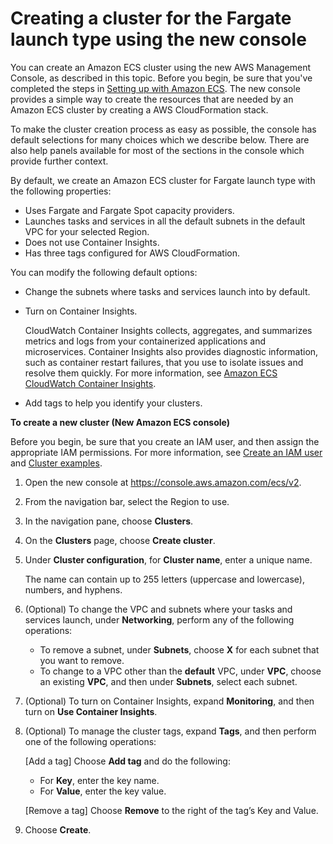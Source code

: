 # Creating a cluster for the Fargate launch type using the new console<a name="create-cluster-console-v2"></a>

You can create an Amazon ECS cluster using the new AWS Management Console, as described in this topic\. Before you begin, be sure that you've completed the steps in [Setting up with Amazon ECS](get-set-up-for-amazon-ecs.md)\. The new console provides a simple way to create the resources that are needed by an Amazon ECS cluster by creating a AWS CloudFormation stack\. 

To make the cluster creation process as easy as possible, the console has default selections for many choices which we describe below\. There are also help panels available for most of the sections in the console which provide further context\. 

By default, we create an Amazon ECS cluster for Fargate launch type with the following properties:
+ Uses Fargate and Fargate Spot capacity providers\.
+ Launches tasks and services in all the default subnets in the default VPC for your selected Region\.
+ Does not use Container Insights\.
+ Has three tags configured for AWS CloudFormation\.

You can modify the following default options:
+ Change the subnets where tasks and services launch into by default\.
+ Turn on Container Insights\.

  CloudWatch Container Insights collects, aggregates, and summarizes metrics and logs from your containerized applications and microservices\. Container Insights also provides diagnostic information, such as container restart failures, that you use to isolate issues and resolve them quickly\. For more information, see [Amazon ECS CloudWatch Container Insights](cloudwatch-container-insights.md)\.
+ Add tags to help you identify your clusters\.

**To create a new cluster \(New Amazon ECS console\)**

Before you begin, be sure that you create an IAM user, and then assign the appropriate IAM permissions\. For more information, see [Create an IAM user](get-set-up-for-amazon-ecs.md#create-an-iam-user) and [Cluster examples](security_iam_id-based-policy-examples.md#IAM_cluster_policies)\.

1. Open the new console at [https://console\.aws\.amazon\.com/ecs/v2](https://console.aws.amazon.com/ecs/v2)\.

1. From the navigation bar, select the Region to use\.

1. In the navigation pane, choose **Clusters**\.

1. On the **Clusters** page, choose **Create cluster**\.

1. Under **Cluster configuration**, for **Cluster name**, enter a unique name\.

   The name can contain up to 255 letters \(uppercase and lowercase\), numbers, and hyphens\.

1. \(Optional\) To change the VPC and subnets where your tasks and services launch, under **Networking**, perform any of the following operations:
   + To remove a subnet, under **Subnets**, choose **X** for each subnet that you want to remove\.
   + To change to a VPC other than the **default** VPC, under **VPC**, choose an existing **VPC**, and then under **Subnets**, select each subnet\.

1. \(Optional\) To turn on Container Insights, expand **Monitoring**, and then turn on **Use Container Insights**\.

1. \(Optional\) To manage the cluster tags, expand **Tags**, and then perform one of the following operations:

   \[Add a tag\] Choose **Add tag** and do the following:
   + For **Key**, enter the key name\.
   + For **Value**, enter the key value\.

   \[Remove a tag\] Choose **Remove** to the right of the tag’s Key and Value\.

1. Choose **Create**\.